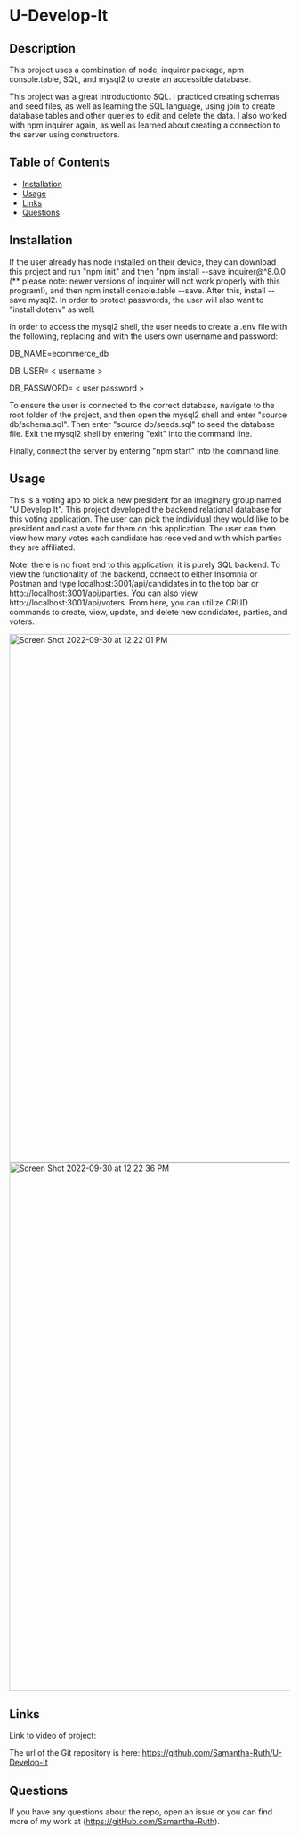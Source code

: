 # U-Develop-It

## Description

This project uses a combination of node, inquirer package, npm console.table, SQL, and mysql2 to create an accessible database.

This project was a great introductionto SQL.  I practiced creating schemas and seed files, as well as learning the SQL language, using join to create database tables and other queries to edit and delete the data.  I also worked with npm inquirer again, as well as learned about creating a connection to the server using constructors.  

## Table of Contents

* [Installation](#installation)
* [Usage](#usage)
* [Links](#links)
* [Questions](#questions)

## Installation

If the user already has node installed on their device, they can download this project and run "npm init" and then "npm install --save inquirer@^8.0.0 (** please note: newer versions of inquirer will not work properly with this program!), and then npm install console.table --save.  After this, install --save mysql2. In order to protect passwords, the user will also want to "install dotenv" as well. 

In order to access the mysql2 shell,  the user needs to create a .env file with the following, replacing <username> and <user password> with the users own username and password: 
  
DB_NAME=ecommerce_db

DB_USER= < username >

DB_PASSWORD= < user password >


To ensure the user is connected to the correct database, navigate to the root folder of the project, and then open the mysql2 shell and enter "source db/schema.sql".  Then enter "source db/seeds.sql" to seed the database file. Exit the mysql2 shell by entering "exit" into the command line.

Finally, connect the server by entering "npm start" into the command line.

## Usage

This is a voting app to pick a new president for an imaginary group named "U Develop It".  This project developed the backend relational database for this voting application.  The user can pick the individual they would like to be president and cast a vote for them on this application.  The user can then view how many votes each candidate has received and with which parties they are affiliated. 

Note: there is no front end to this application, it is purely SQL backend.  To view the functionality of the backend, connect to either Insomnia or Postman and type localhost:3001/api/candidates in to the top bar or http://localhost:3001/api/parties.  You can also view http://localhost:3001/api/voters. From here, you can utilize CRUD commands to create, view, update, and delete new candidates, parties, and voters. 
  
<img width="948" alt="Screen Shot 2022-09-30 at 12 22 01 PM" src="https://user-images.githubusercontent.com/64170123/193338162-adc05ca2-4bc7-40ba-952b-4aa58bce9391.png">
  
<img width="948" alt="Screen Shot 2022-09-30 at 12 22 36 PM" src="https://user-images.githubusercontent.com/64170123/193338160-995af9f2-6270-48a8-8459-8282c9a13886.png">

## Links


Link to video of project:


The url of the Git repository is here: https://github.com/Samantha-Ruth/U-Develop-It


## Questions

If you have any questions about the repo, open an issue or you can find more of my work at (https://gitHub.com/Samantha-Ruth).


